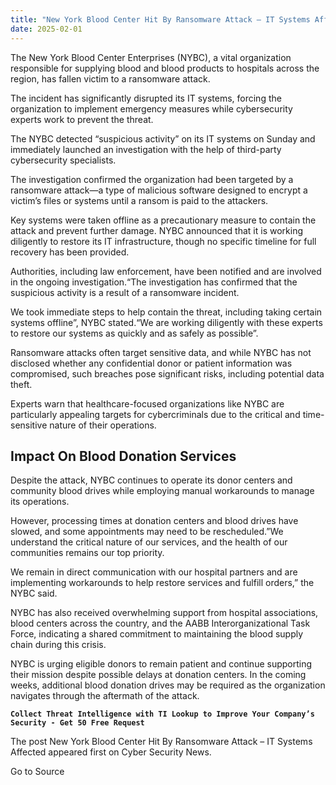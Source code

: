 ```yaml
---
title: "New York Blood Center Hit By Ransomware Attack – IT Systems Affected"
date: 2025-02-01
---
```


The New York Blood Center Enterprises (NYBC), a vital organization responsible for supplying blood and blood products to hospitals across the region, has fallen victim to a ransomware attack.

The incident has significantly disrupted its IT systems, forcing the organization to implement emergency measures while cybersecurity experts work to prevent the threat.

The NYBC detected “suspicious activity” on its IT systems on Sunday and immediately launched an investigation with the help of third-party cybersecurity specialists.

The investigation confirmed the organization had been targeted by a ransomware attack—a type of malicious software designed to encrypt a victim’s files or systems until a ransom is paid to the attackers.

Key systems were taken offline as a precautionary measure to contain the attack and prevent further damage. NYBC announced that it is working diligently to restore its IT infrastructure, though no specific timeline for full recovery has been provided.

Authorities, including law enforcement, have been notified and are involved in the ongoing investigation.“The investigation has confirmed that the suspicious activity is a result of a ransomware incident.

We took immediate steps to help contain the threat, including taking certain systems offline”, NYBC stated.“We are working diligently with these experts to restore our systems as quickly and as safely as possible”.

Ransomware attacks often target sensitive data, and while NYBC has not disclosed whether any confidential donor or patient information was compromised, such breaches pose significant risks, including potential data theft.

Experts warn that healthcare-focused organizations like NYBC are particularly appealing targets for cybercriminals due to the critical and time-sensitive nature of their operations.

## **Impact On Blood Donation Services**

Despite the attack, NYBC continues to operate its donor centers and community blood drives while employing manual workarounds to manage its operations.

However, processing times at donation centers and blood drives have slowed, and some appointments may need to be rescheduled.”We understand the critical nature of our services, and the health of our communities remains our top priority.

We remain in direct communication with our hospital partners and are implementing workarounds to help restore services and fulfill orders,” the NYBC said.

NYBC has also received overwhelming support from hospital associations, blood centers across the country, and the AABB Interorganizational Task Force, indicating a shared commitment to maintaining the blood supply chain during this crisis.

NYBC is urging eligible donors to remain patient and continue supporting their mission despite possible delays at donation centers. In the coming weeks, additional blood donation drives may be required as the organization navigates through the aftermath of the attack.

**`Collect Threat Intelligence with TI Lookup to Improve Your Company’s Security - Get 50 Free Request`**

The post New York Blood Center Hit By Ransomware Attack – IT Systems Affected appeared first on Cyber Security News.

Go to Source
